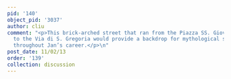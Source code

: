 ```yaml
---
pid: '140'
object_pid: '3037'
author: cliu
comment: "<p>This brick-arched street that ran from the Piazza SS. Giovanni e Paolo
  to the Via di S. Gregoria would provide a backdrop for mythological scenes and allegories
  throughout Jan’s career.</p>\n"
post_date: 11/02/13
order: '139'
collection: discussion
---
```

